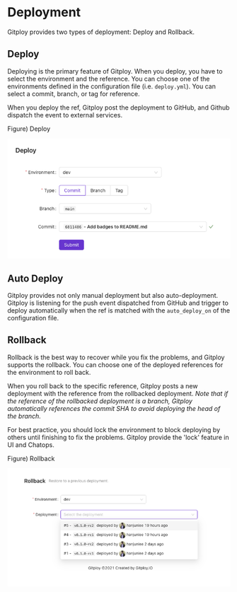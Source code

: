 # Deployment

Gitploy provides two types of deployment: Deploy and Rollback.

## Deploy

Deploying is the primary feature of Gitploy. When you deploy, you have to select the environment and the reference. You can choose one of the environments defined in the configuration file (i.e. `deploy.yml`). You can select a commit, branch, or tag for reference.

When you deploy the ref, Gitploy post the deployment to GitHub, and Github dispatch the event to external services.

Figure) Deploy

![deploy](../images/deploy.png)

## Auto Deploy

Gitploy provides not only manual deployment but also auto-deployment. Gitploy is listening for the push event dispatched from GitHub and trigger to deploy automatically when the ref is matched with the `auto_deploy_on` of the configuration file. 

## Rollback

Rollback is the best way to recover while you fix the problems, and Gitploy supports the rollback. You can choose one of the deployed references for the environment to roll back. 

When you roll back to the specific reference, Gitploy posts a new deployment with the reference from the rollbacked deployment. *Note that if the reference of the rollbacked deployment is a branch, Gitploy automatically references the commit SHA to avoid deploying the head of the branch.*

For best practice, you should lock the environment to block deploying by others until finishing to fix the problems. Gitploy provide the 'lock' feature in UI and Chatops.

Figure) Rollback

![rollback](../images/rollback.png)